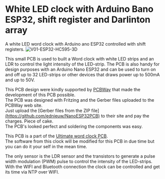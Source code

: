 # White LED clock with Arduino Bano ESP32, shift register and Darlinton array

A white LED word clock with Arduino ano ESP32 controlled with shift registers.
![V01-ESP32-HC595-3D](https://github.com/user-attachments/assets/c93c6547-6e5b-41f7-8211-471cd1d284f9)

This small PCB is used to built a Word clock with white LED strips and an LDR to control the light intensity of the LED-strip.
The PCB is also handy for design purposes with an Arduino Nano ESP32 and can be used to turn on and off up to 32 LED-strips or other devices that draws power up to 500mA and up to 50V.

This PCB design were kindly supported by [PCBWay](https://www.pcbway.com) that made the development of this PCB possible.<br>
The PCB was designed with Fritzing and the Gerber files uploaded to  the PCBWay web site.<br>
Just upload the [Gerber files from the ZIP file][(https://github.com/ednieuw/NanoESP32PCB)](https://github.com/ednieuw/ESP32ShiftregisterBWclock/blob/main/HC595ESP32V01.ZIP) to their site and pay the charges. Piece of cake.<br>
The PCB's looked perfect and soldering the components was easy.

This PCB is a part of the [Ultimate word clock PCB](https://github.com/ednieuw/NanoESP32-BW-RGBW-clock).<br>
The software from this clock will be modified for this PCB in due time but you can do it your self in the mean time.

The only sensor is the LDR sensor and the transistors to generate a pulse width modulation (PWM) pulse to control the intensity of the LED-strips.<br>
With the WIFI and Bluetooth connection the clock can be controlled and get its time via NTP over WIFI.


